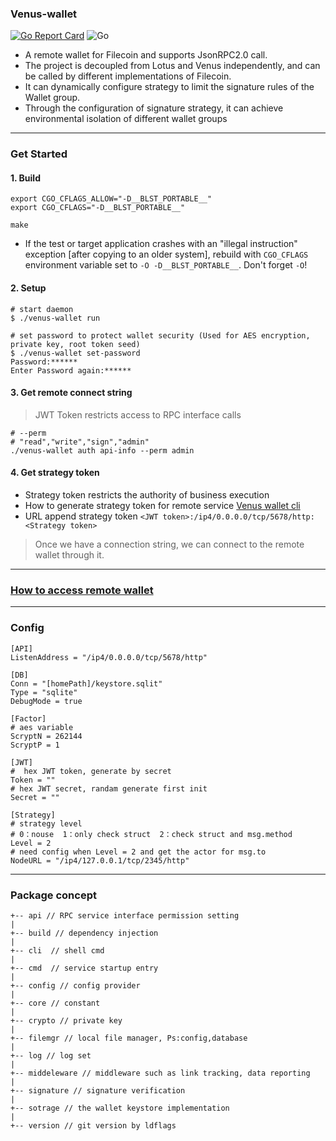 ### Venus-wallet
[![Go Report Card](https://goreportcard.com/badge/github.com/filecoin-project/venus-wallet)](https://goreportcard.com/report/github.com/filecoin-project/venus-wallet)
![Go](https://github.com/filecoin-project/venus-wallet/workflows/Go/badge.svg)

- A remote wallet for Filecoin and supports JsonRPC2.0 call. 
- The project is decoupled from Lotus and Venus independently, and can be called by different implementations of Filecoin.
- It can dynamically configure strategy to limit the signature rules of the Wallet group.
- Through the configuration of signature strategy, it can achieve environmental isolation of different wallet groups
---
### Get Started
#### 1. Build
```
export CGO_CFLAGS_ALLOW="-D__BLST_PORTABLE__"
export CGO_CFLAGS="-D__BLST_PORTABLE__"

make 
```
- If the test or target application crashes with an "illegal instruction" exception [after copying to an older system], rebuild with `CGO_CFLAGS` environment variable set to `-O -D__BLST_PORTABLE__`. Don't forget `-O`!

#### 2. Setup 
```
# start daemon
$ ./venus-wallet run

# set password to protect wallet security (Used for AES encryption, private key, root token seed)
$ ./venus-wallet set-password
Password:******
Enter Password again:******
```

#### 3. Get remote connect string
> JWT Token restricts access to RPC interface calls
```
# --perm 
# "read","write","sign","admin" 
./venus-wallet auth api-info --perm admin
```

#### 4. Get strategy token
- Strategy token restricts the authority of business execution
- How to generate strategy token for remote service [Venus wallet cli](https://venus.filecoin.io/Venus%20wallet.html#basic-operation-of-venus-wallet)
- URL append strategy token `<JWT token>:/ip4/0.0.0.0/tcp/5678/http:<Strategy token>`



> Once we have a connection string, we can connect to the remote wallet through it.

---

### [How to access remote wallet](./example)

---
### Config
```
[API]
ListenAddress = "/ip4/0.0.0.0/tcp/5678/http"

[DB]
Conn = "[homePath]/keystore.sqlit"
Type = "sqlite"
DebugMode = true

[Factor]
# aes variable
ScryptN = 262144
ScryptP = 1

[JWT]
#  hex JWT token, generate by secret
Token = "" 
# hex JWT secret, randam generate first init
Secret = ""

[Strategy]
# strategy level
# 0：nouse  1：only check struct  2：check struct and msg.method
Level = 2
# need config when Level = 2 and get the actor for msg.to
NodeURL = "/ip4/127.0.0.1/tcp/2345/http"
```

---

### Package concept

```
+-- api // RPC service interface permission setting
|
+-- build // dependency injection
|
+-- cli  // shell cmd
|
+-- cmd  // service startup entry
|
+-- config // config provider
|
+-- core // constant 
|
+-- crypto // private key 
|
+-- filemgr // local file manager, Ps:config,database
|
+-- log // log set
|
+-- middeleware // middleware such as link tracking, data reporting
|
+-- signature // signature verification
|
+-- sotrage // the wallet keystore implementation
|
+-- version // git version by ldflags

```


